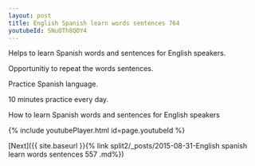 ```yaml
---
layout: post
title: English Spanish learn words sentences 764 
youtubeId: SNuOTh8QOY4
---
```

 
 
Helps to learn Spanish words and sentences for English speakers.

Opportunitiy to repeat the words sentences. 

Practice Spanish language. 
 
10 minutes practice every day. 
 
How to learn Spanish words and sentences for English speakers 
 
{% include youtubePlayer.html id=page.youtubeId %}
 
 
[Next]({{ site.baseurl }}{% link  split2/_posts/2015-08-31-English spanish learn words sentences 557 .md%})
 
